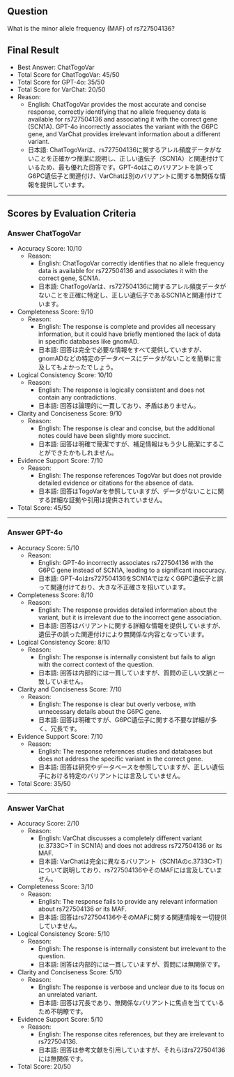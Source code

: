 ## Question

What is the minor allele frequency (MAF) of rs727504136?

## Final Result

- Best Answer: ChatTogoVar
- Total Score for ChatTogoVar: 45/50
- Total Score for GPT-4o: 35/50
- Total Score for VarChat: 20/50
- Reason:
  - English: ChatTogoVar provides the most accurate and concise response, correctly identifying that no allele frequency data is available for rs727504136 and associating it with the correct gene (SCN1A). GPT-4o incorrectly associates the variant with the G6PC gene, and VarChat provides irrelevant information about a different variant.
  - 日本語: ChatTogoVarは、rs727504136に関するアレル頻度データがないことを正確かつ簡潔に説明し、正しい遺伝子（SCN1A）と関連付けているため、最も優れた回答です。GPT-4oはこのバリアントを誤ってG6PC遺伝子と関連付け、VarChatは別のバリアントに関する無関係な情報を提供しています。

---

## Scores by Evaluation Criteria

### Answer ChatTogoVar
- Accuracy Score: 10/10
  - Reason: 
    - English: ChatTogoVar correctly identifies that no allele frequency data is available for rs727504136 and associates it with the correct gene, SCN1A.
    - 日本語: ChatTogoVarは、rs727504136に関するアレル頻度データがないことを正確に特定し、正しい遺伝子であるSCN1Aと関連付けています。
- Completeness Score: 9/10
  - Reason: 
    - English: The response is complete and provides all necessary information, but it could have briefly mentioned the lack of data in specific databases like gnomAD.
    - 日本語: 回答は完全で必要な情報をすべて提供していますが、gnomADなどの特定のデータベースにデータがないことを簡単に言及してもよかったでしょう。
- Logical Consistency Score: 10/10
  - Reason: 
    - English: The response is logically consistent and does not contain any contradictions.
    - 日本語: 回答は論理的に一貫しており、矛盾はありません。
- Clarity and Conciseness Score: 9/10
  - Reason: 
    - English: The response is clear and concise, but the additional notes could have been slightly more succinct.
    - 日本語: 回答は明確で簡潔ですが、補足情報はもう少し簡潔にすることができたかもしれません。
- Evidence Support Score: 7/10
  - Reason: 
    - English: The response references TogoVar but does not provide detailed evidence or citations for the absence of data.
    - 日本語: 回答はTogoVarを参照していますが、データがないことに関する詳細な証拠や引用は提供されていません。
- Total Score: 45/50

---

### Answer GPT-4o
- Accuracy Score: 5/10
  - Reason: 
    - English: GPT-4o incorrectly associates rs727504136 with the G6PC gene instead of SCN1A, leading to a significant inaccuracy.
    - 日本語: GPT-4oはrs727504136をSCN1AではなくG6PC遺伝子と誤って関連付けており、大きな不正確さを招いています。
- Completeness Score: 8/10
  - Reason: 
    - English: The response provides detailed information about the variant, but it is irrelevant due to the incorrect gene association.
    - 日本語: 回答はバリアントに関する詳細な情報を提供していますが、遺伝子の誤った関連付けにより無関係な内容となっています。
- Logical Consistency Score: 8/10
  - Reason: 
    - English: The response is internally consistent but fails to align with the correct context of the question.
    - 日本語: 回答は内部的には一貫していますが、質問の正しい文脈と一致していません。
- Clarity and Conciseness Score: 7/10
  - Reason: 
    - English: The response is clear but overly verbose, with unnecessary details about the G6PC gene.
    - 日本語: 回答は明確ですが、G6PC遺伝子に関する不要な詳細が多く、冗長です。
- Evidence Support Score: 7/10
  - Reason: 
    - English: The response references studies and databases but does not address the specific variant in the correct gene.
    - 日本語: 回答は研究やデータベースを参照していますが、正しい遺伝子における特定のバリアントには言及していません。
- Total Score: 35/50

---

### Answer VarChat
- Accuracy Score: 2/10
  - Reason: 
    - English: VarChat discusses a completely different variant (c.3733C>T in SCN1A) and does not address rs727504136 or its MAF.
    - 日本語: VarChatは完全に異なるバリアント（SCN1Aのc.3733C>T）について説明しており、rs727504136やそのMAFには言及していません。
- Completeness Score: 3/10
  - Reason: 
    - English: The response fails to provide any relevant information about rs727504136 or its MAF.
    - 日本語: 回答はrs727504136やそのMAFに関する関連情報を一切提供していません。
- Logical Consistency Score: 5/10
  - Reason: 
    - English: The response is internally consistent but irrelevant to the question.
    - 日本語: 回答は内部的には一貫していますが、質問には無関係です。
- Clarity and Conciseness Score: 5/10
  - Reason: 
    - English: The response is verbose and unclear due to its focus on an unrelated variant.
    - 日本語: 回答は冗長であり、無関係なバリアントに焦点を当てているため不明瞭です。
- Evidence Support Score: 5/10
  - Reason: 
    - English: The response cites references, but they are irrelevant to rs727504136.
    - 日本語: 回答は参考文献を引用していますが、それらはrs727504136には無関係です。
- Total Score: 20/50